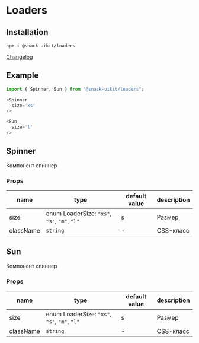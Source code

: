 # Loaders

## Installation
`npm i @snack-uikit/loaders`

[Changelog](./CHANGELOG.md)

## Example

```typescript jsx
import { Spinner, Sun } from "@snack-uikit/loaders";

<Spinner
  size='xs'
/>

<Sun
  size='l'
/>
```

[//]: DOCUMENTATION_SECTION_START
[//]: THIS_SECTION_IS_AUTOGENERATED_PLEASE_DONT_EDIT_IT
## Spinner
Компонент спиннер
### Props
| name | type | default value | description |
|------|------|---------------|-------------|
| size | enum LoaderSize: `"xs"`, `"s"`, `"m"`, `"l"` | s | Размер |
| className | `string` | - | CSS-класс |
## Sun
Компонент спиннер
### Props
| name | type | default value | description |
|------|------|---------------|-------------|
| size | enum LoaderSize: `"xs"`, `"s"`, `"m"`, `"l"` | s | Размер |
| className | `string` | - | CSS-класс |


[//]: DOCUMENTATION_SECTION_END
